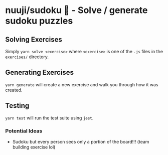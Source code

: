 # nuuji/sudoku 🔢 - Solve / generate sudoku puzzles

## Solving Exercises

Simply `yarn solve <exercise>` where `<exercise>` is one of the `.js` files in the `exercises/` directory.

## Generating Exercises

`yarn generate` will create a new exercise and walk you through how it was created.

## Testing

`yarn test` will run the test suite using `jest`.

### Potential Ideas

- Sudoku but every person sees only a portion of the board!!! (team building exercise lol)
